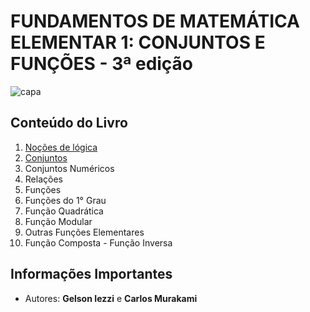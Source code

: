 # FUNDAMENTOS DE MATEMÁTICA ELEMENTAR 1: CONJUNTOS E FUNÇÕES - 3ª edição

![capa](http://4.bp.blogspot.com/-FCw1BlZmZK4/UeYE5pvbuvI/AAAAAAAAAO8/N9WA4uXvJK4/s1600/304004.jpg)

## Conteúdo do Livro

1. [Noções de lógica](https://github.com/Darlley/ExerciciosLivros/tree/master/exatas/mathelementar1/capituloum)
1. [Conjuntos](https://github.com/Darlley/ExerciciosLivros/tree/master/exatas/mathelementar1/capitulo2)
1. Conjuntos Numéricos
1. Relações
1. Funções
1. Funções do 1° Grau
1. Função Quadrática
1. Função Modular
1. Outras Funções Elementares
1. Função Composta - Função Inversa

## Informações Importantes

- Autores: **Gelson Iezzi** e **Carlos Murakami**
